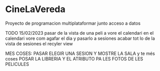 # CineLaVereda
Proyecto de programacion multiplataformar junto acceso a datos

TODO 15/02/2023
  pasar de la vista de una peli a vore el calendari
  en el calendari vore com agafar el dia y pasarlo a sesiones
  acabar tot lo de la vista de sesiones el recyler view
  
MES COSES:
  PASAR ELEGIR UNA SESION Y MOSTRE LA SALA y te més coses
  POSAR LA LIBRERIA Y EL ATRIBUTO PA LES FOTOS DE LES PELICULES
